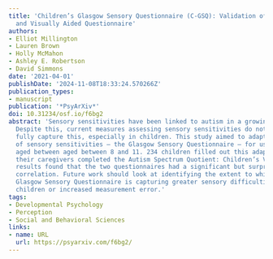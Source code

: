 ```yaml
---
title: 'Children’s Glasgow Sensory Questionnaire (C-GSQ): Validation of a Simplified
  and Visually Aided Questionnaire'
authors:
- Elliot Millington
- Lauren Brown
- Holly McMahon
- Ashley E. Robertson
- David Simmons
date: '2021-04-01'
publishDate: '2024-11-08T18:33:24.570266Z'
publication_types:
- manuscript
publication: '*PsyArXiv*'
doi: 10.31234/osf.io/f6bg2
abstract: 'Sensory sensitivities have been linked to autism in a growing body of literature.
  Despite this, current measures assessing sensory sensitivities do not appear to
  fully capture this, especially in children. This study aimed to adapt an adult measure
  of sensory sensitivities – the Glasgow Sensory Questionnaire – for use with children
  aged between aged between 8 and 11. 234 children filled out this adaption while
  their caregivers completed the Autism Spectrum Quotient: Children’s Version. The
  results found that the two questionnaires had a significant but surprisingly small
  correlation. Future work should look at identifying the extent to which the Children’s
  Glasgow Sensory Questionnaire is capturing greater sensory difficulties in non-autistic
  children or increased measurement error.'
tags:
- Developmental Psychology
- Perception
- Social and Behavioral Sciences
links:
- name: URL
  url: https://psyarxiv.com/f6bg2/
---
```

